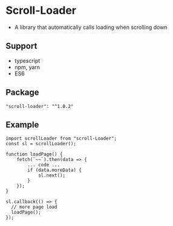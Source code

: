 # Scroll-Loader
- A library that automatically calls loading when scrolling down

## Support
- typescript
- npm, yarn
- ES6

## Package
```
"scroll-loader": "^1.0.2"
```

## Example
```
import scrollLoader from "scroll-Loader";
const sl = scrollLoader();

function loadPage() {
    fetch(`~~`).then(data => {
        ... code ...
        if (data.moreData) {
            sl.next();
        }
    });
}

sl.callback(() => {
  // more page load
  loadPage();
});
```
